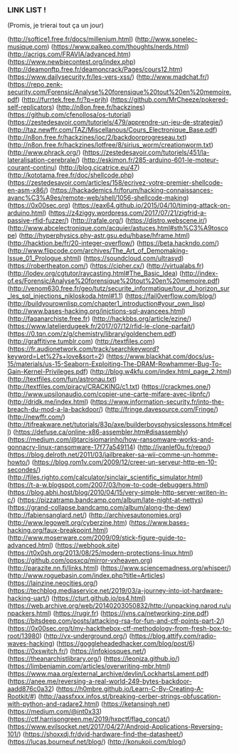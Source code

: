 ### LINK LIST !
(Promis, je trierai tout ça un jour)

(http://softice1.free.fr/docs/millenium.html)
(http://www.sonelec-musique.com)
(https://www.palkeo.com/thoughts/nerds.html)
(http://acrigs.com/FRAVIA/advanced.htm)
(https://www.newbiecontest.org/index.php)
(http://deamonftp.free.fr/deamoncrack/Pages/cours12.htm)
(https://www.dailysecurity.fr/les-vers-xss/)
(http://www.madchat.fr/)
(https://repo.zenk-security.com/Forensic/Analyse%20forensique%20tout%20en%20memoire.pdf)
(http://furrtek.free.fr/?p=prjh)
(https://github.com/MrCheeze/pokered-self-replicators)
(http://n8on.free.fr/hackzines)
(https://github.com/cfenollosa/os-tutorial)
(https://zestedesavoir.com/tutoriels/479/apprendre-un-jeu-de-strategie/)
(http://taz.newffr.com/TAZ/Miscellanous/Cours_Electronique_Base.pdf)
(http://n8on.free.fr/hackzines/ioc/2/backdoorprogreseau.txt)
(http://n8on.free.fr/hackzines/lotfree/8/sirius_worm/creationworm.txt)
(http://www.phrack.org/)
(https://zestedesavoir.com/tutoriels/451/la-lateralisation-cerebrale/)
(http://eskimon.fr/285-arduino-601-le-moteur-courant-continu)
(http://blog.cicatrice.eu/47)
(http://kototama.free.fr/doc/shellcode.php)
(https://zestedesavoir.com/articles/158/ecrivez-votre-premier-shellcode-en-asm-x86/)
(https://hackademics.fr/forum/hacking-connaissances-avanc%C3%A9es/remote-web/shell/1056-shellcode-making)
(https://0x00sec.org)
(https://eax64.github.io/2015/04/10/timing-attack-on-arduino.html)
(https://z4ziggy.wordpress.com/2017/07/21/zigfrid-a-passive-rfid-fuzzer/)
(http://rafale.org/)
(https://distro.webscene.ir/)
(http://www.abcelectronique.com/acquier/astuces.html#sth%C3%A9toscope)
(http://hyperphysics.phy-astr.gsu.edu/hbase/hframe.html)
(http://hacktion.be/fr/20-integer-overflow/)
(https://beta.hackndo.com/)
(http://www.flipcode.com/archives/The_Art_of_Demomaking-Issue_01_Prologue.shtml)
(https://soundcloud.com/ultrasyd)
(https://robertheaton.com/)
(https://cipher.cx/)
(http://virtualabs.fr)
(http://lodev.org/cgtutor/raycasting.html#The_Basic_Idea)
(http://index-of.es/Forensic/Analyse%20forensique%20tout%20en%20memoire.pdf)
(http://venom630.free.fr/geo/tutz/securite_informatique/tour_d_horizon_sur_les_sql_injections_nikloskoda.html#1.1)
(https://fail0verflow.com/blog/)
(http://buildyourownlisp.com/chapter1_introduction#your_own_lisp)
(http://www.bases-hacking.org/injctions-sql-avancees.html)
(http://faqanarchiste.free.fr)
(http://hackbbs.org/article/ezine/)
(https://www.latelierdugeek.fr/2017/07/12/rfid-le-clone-parfait/)
(https://0.tqn.com/z/g/chemistry/library/goldenchem.pdf)
(http://graffitivre.tumblr.com)
(http://textfiles.com)
(https://fr.audionetwork.com/track/searchkeyword?keyword=Let%27s+love&sort=2)
(https://www.blackhat.com/docs/us-15/materials/us-15-Seaborn-Exploiting-The-DRAM-Rowhammer-Bug-To-Gain-Kernel-Privileges.pdf)
(http://blog.w4kfu.com/index.html_page_2.html)
(http://textfiles.com/fun/astronau.txt)
(http://textfiles.com/piracy/CRACKING/c1.txt)
(https://crackmes.one/)
(http://www.upsilonaudio.com/copier-une-carte-mifare-avec-libnfc/)
(http://dridk.me/index.html)
(https://www.information-security.fr/into-the-breach-du-mod-a-la-backdoor/)
(http://fringe.davesource.com/Fringe/)
(http://newffr.com/)
(http://tifreakware.net/tutorials/83p/axe/builderboysphysicslessons.htm#cell)
(https://defuse.ca/online-x86-assembler.htm#disassembly)   			
(https://medium.com/@tarcisiomarinho/how-ransomware-works-and-gonnacry-linux-ransomware-17f77a549114)
(http://ivanlef0u.fr/repo/)
(https://blog.delroth.net/2011/03/jailbreaker-sa-wii-comme-un-homme-howto/)
(https://blog.rom1v.com/2009/12/creer-un-serveur-http-en-10-secondes/)
(http://files.righto.com/calculator/sinclair_scientific_simulator.html)
(https://t-a-w.blogspot.com/2007/03/how-to-code-debuggers.html)
(https://blog.abhi.host/blog/2010/04/15/very-simple-http-server-writen-in-c/)
(https://pizzatramp.bandcamp.com/album/late-night-at-nettys)
(https://grand-collapse.bandcamp.com/album/along-the-dew)
(http://fabiensanglard.net/)
(http://archivesautonomies.org)
(http://www.legowelt.org/cyberzine.htm)
(https://www.bases-hacking.org/faux-breakpoint.html)
(http://www.moserware.com/2009/09/stick-figure-guide-to-advanced.html)
(https://webhook.site)
(https://t0x0sh.org/2013/08/25/modern-protections-linux.html)
(https://github.com/opsxcq/mirror-vxheaven.org)
(http://parazite.nn.fi/links.html)
(https://www.sciencemadness.org/whisper/)
(http://www.roguebasin.com/index.php?title=Articles)
(https://lainzine.neocities.org/)
(https://techblog.mediaservice.net/2019/03/a-journey-into-iot-hardware-hacking-uart/)
(https://cturt.github.io/ps4.html)
(https://web.archive.org/web/20140203050832/http://unpacking.narod.ru/unpackers.html)
(https://rugir.fr)
(https://jvns.ca/networking-zine.pdf)
(https://bitsdeep.com/posts/attacking-rsa-for-fun-and-ctf-points-part-2/)
(https://0x00sec.org/t/my-hackthebox-ctf-methodology-from-fresh-box-to-root/13980)
(http://vx-underground.org/)
(https://blog.attify.com/radio-waves-hacking)
(https://goggleheadedhacker.com/blog/post/6)
(https://0xswitch.fr/)
(https://infokiosques.net/)
(https://theanarchistlibrary.org/)
(https://leonjza.github.io/)
(https://limbenjamin.com/articles/overwriting-mbr.html)
(https://www.maa.org/external_archive/devlin/LockhartsLament.pdf)
(https://anee.me/reversing-a-real-world-249-bytes-backdoor-aadd876c0a32)
(https://h0mbre.github.io/Learn-C-By-Creating-A-Rootkit/#)
(http://aassfxxx.infos.st/breaking-cerber-strings-obfuscation-with-python-and-radare2.html)
(https://ketansingh.net)
(https://medium.com/@int0x33)
(https://ctf.harrisongreen.me/2019/hxpctf/flag_concat/)
(https://www.evilsocket.net/2017/04/27/Android-Applications-Reversing-101/)
(https://shoxxdj.fr/dvid-hardware-find-the-datasheet/)
(https://lucas.bourneuf.net/blog/)
(http://konukoii.com/blog/)
